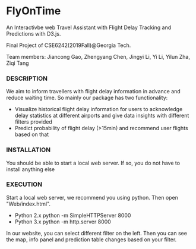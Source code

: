 # FlyOnTime
An Interactivbe web Travel Assistant with Flight Delay Tracking and Predictions with D3.js.

Final Project of CSE6242(2019Fall)@Georgia Tech. 

Team members: Jiancong Gao, Zhengyang Chen, Jingyi Li, Yi Li, Yilun Zha, Ziqi Tang

### DESCRIPTION
We aim to inform travellers with flight delay information in advance and reduce waiting time.
So mainly our package has two functionality:
- Visualize historical flight delay information for users to acknowledge delay statistics at different airports and give data insights with different filters provided
- Predict probability of flight delay (>15min) and recommend user flights based on that

### INSTALLATION
You should be able to start a local web server. If so, you do not have to install anything else

### EXECUTION
Start a local web server, we recommend you using python. Then open "Web/index.html".
- Python 2.x
    python -m SimpleHTTPServer 8000
- Python 3.x
    python -m http.server 8000

In our website, you can select different filter on the left. Then you can see the map, info panel and prediction table changes based on your filter.
